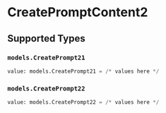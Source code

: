 # CreatePromptContent2


## Supported Types

### `models.CreatePrompt21`

```python
value: models.CreatePrompt21 = /* values here */
```

### `models.CreatePrompt22`

```python
value: models.CreatePrompt22 = /* values here */
```

